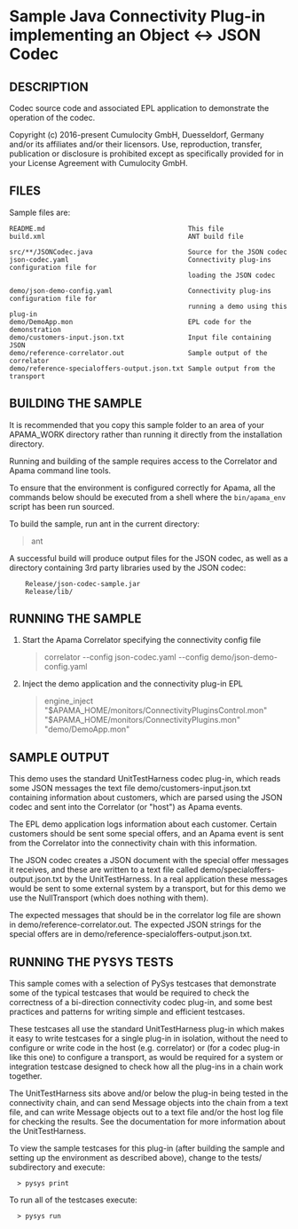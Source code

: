# Sample Java Connectivity Plug-in implementing an Object <-> JSON Codec

## DESCRIPTION

   Codec source code and associated EPL application to demonstrate the
   operation of the codec.

   Copyright (c) 2016-present Cumulocity GmbH, Duesseldorf, Germany and/or its affiliates and/or their licensors.
   Use, reproduction, transfer, publication or disclosure is prohibited except as specifically provided for in your License Agreement with Cumulocity GmbH.

## FILES

  Sample files are:

    README.md                                    This file
    build.xml                                    ANT build file

    src/**/JSONCodec.java                        Source for the JSON codec
    json-codec.yaml                              Connectivity plug-ins configuration file for
                                                 loading the JSON codec
                                                  
    demo/json-demo-config.yaml                   Connectivity plug-ins configuration file for
                                                 running a demo using this plug-in
    demo/DemoApp.mon                             EPL code for the demonstration
    demo/customers-input.json.txt                Input file containing JSON
    demo/reference-correlator.out                Sample output of the correlator
    demo/reference-specialoffers-output.json.txt Sample output from the transport

## BUILDING THE SAMPLE

   It is recommended that you copy this sample folder to an area of your 
   APAMA_WORK directory rather than running it directly from the installation directory.

   Running and building of the sample requires access to the Correlator and
   Apama command line tools.

   To ensure that the environment is configured correctly for Apama, all the 
   commands below should be executed from a shell where the `bin/apama_env` script 
   has been run sourced. 

   To build the sample, run ant in the current directory:

   > ant

   A successful build will produce output files for the JSON codec,
   as well as a directory containing 3rd party libraries used
   by the JSON codec:

        Release/json-codec-sample.jar
        Release/lib/

## RUNNING THE SAMPLE

   1. Start the Apama Correlator specifying the connectivity config file

      > correlator --config json-codec.yaml --config demo/json-demo-config.yaml

   2. Inject the demo application and the connectivity plug-in EPL

      > engine_inject "$APAMA_HOME/monitors/ConnectivityPluginsControl.mon" "$APAMA_HOME/monitors/ConnectivityPlugins.mon" "demo/DemoApp.mon"
      
## SAMPLE OUTPUT

   This demo uses the standard UnitTestHarness codec plug-in, which reads 
   some JSON messages the text file demo/customers-input.json.txt containing 
   information about customers, which are parsed using the JSON codec and 
   sent into the Correlator (or "host") as Apama events. 

   The EPL demo application logs information about each customer. Certain 
   customers should be sent some special offers, and an Apama event is 
   sent from the Correlator into the connectivity chain with this information. 
   
   The JSON codec creates a JSON document with the special offer messages 
   it receives, and these are written to a text file called 
   demo/specialoffers-output.json.txt by the UnitTestHarness. In a real 
   application these messages would be sent to some external system by a 
   transport, but for this demo we use the NullTransport (which does nothing 
   with them). 

   The expected messages that should be in the correlator log file are shown 
   in demo/reference-correlator.out. The expected JSON strings for the 
   special offers are in demo/reference-specialoffers-output.json.txt. 


## RUNNING THE PYSYS TESTS

   This sample comes with a selection of PySys testcases that demonstrate 
   some of the typical testcases that would be required to check the 
   correctness of a bi-direction connectivity codec plug-in, and some best 
   practices and patterns for writing simple and efficient testcases. 
   
   These testcases all use the standard UnitTestHarness plug-in which makes it 
   easy to write testcases for a single plug-in in isolation, without 
   the need to configure or write code in the host (e.g. correlator) or 
   (for a codec plug-in like this one) to configure a transport, as would be 
   required for a system or integration testcase designed to check how all 
   the plug-ins in a chain work together. 
   
   The UnitTestHarness sits above and/or below the plug-in being tested 
   in the connectivity chain, and can send Message objects into the 
   chain from a text file, and can write Message objects out to a text file 
   and/or the host log file for checking the results. See the documentation 
   for more information about the UnitTestHarness. 
   
   To view the sample testcases for this plug-in (after building the sample 
   and setting up the environment as described above), change to the 
   tests/ subdirectory and execute:
   
      > pysys print
   
   To run all of the testcases execute:
   
      > pysys run

